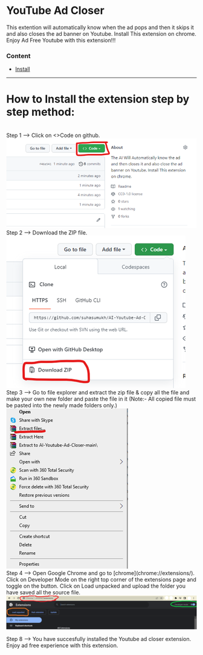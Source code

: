 # YouTube Ad Closer
This extention will automatically know when the ad pops and then it skips it and also closes the ad banner on Youtube. Install This extension on chrome.
Enjoy Ad Free Youtube with this extension!!!

### Content
- [Install](#how-to-install-the-extension-step-by-step-method) 
<hr>  

# How to Install the extension step by step method:
<br>
Step 1 --> Click on <>Code on github.
<br>
<img src="./images/step1.png">
<br>
Step 2 --> Download the ZIP file.
<br>
<img src="./images/step2.png">
<br>
Step 3 --> Go to file explorer and extract the zip file & copy all the file and make your own new folder and paste the file in it (Note:- All copied file must be pasted into the newly made folders only.)
<br>
<img src="./images/step3.png">
<br>
Step 4 --> Open Google Chrome and go to [chrome](chrome://extensions/). Click on Developer Mode on the right top corner of the extensions page and toggle on the button. Click on Load unpacked and upload the folder you have saved all the source file.
<br>
<img src="./images/step4.png">     
<br>
 
Step 8 --> You have succesfully installed the Youtube ad closer extension.
<br>
Enjoy ad free experience with this extension.  
